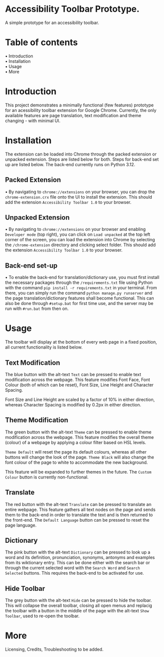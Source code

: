 # Accessibility Toolbar Prototype.
A simple prototype for an accessibility toolbar.

# Table of contents
• Introduction<br>
• Installation<br>
• Usage<br>
• More

# Introduction
This project demonstrates a minimally functional (few features) prototype for an acessibility toolbar extension for Google Chrome. Currently, the only available features are page translation, text modification and theme changing - with minimal UI.

# Installation
The extension can be loaded into Chrome through the packed extension or unpacked extension. Steps are listed below for both. Steps for back-end set up are listed below. The back-end currently runs on Python 3.12.

## Packed Extension
• By navigating to `chrome://extensions` on your browser, you can drop the `chrome-extension.crx` file onto the UI to install the extension. This should add the extension `Accessibility Toolbar 1.0` to your browser.<br>

## Unpacked Extension
• By navigating to `chrome://extensions` on your browser and enabling `Developer mode` (top right), you can click on `Load unpacked` at the top left corner of the screen, you can load the extension into Chrome by selecting the `/chrome-extension` directory and clicking select folder. This should add the extension `Accessibility Toolbar 1.0` to your browser.<br>

## Back-end set-up
• To enable the back-end for translation/dictionary use, you must first install the necessary packages through the `/requirements.txt` file using Python with the command `pip install -r requirements.txt` in your terminal. From there, you can simply run the command `python manage.py runserver` and the page translation/dictionary features shall become functional. This can also be done through `#setup.bat` for first time use, and the server may be run with `#run.bat` from then on.

# Usage
The toolbar will display at the bottom of every web page in a fixed position, all current functionality is listed below.

## Text Modification
The blue button with the alt-text `Text` can be pressed to enable text modification across the webpage. This feature modifies Font Face, Font Colour (both of which can be reset), Font Size, Line Height and Character Spacing.<br>

Font Size and Line Height are scaled by a factor of 10% in either direction, whereas Character Spacing is modified by 0.2px in either direction.

## Theme Modification
The green button with the alt-text `Theme` can be pressed to enable theme modification across the webpage. This feature modifies the overall theme (colour) of a webpage by applying a colour filter based on HSL levels.<br>

`Theme Default` will reset the page its default colours, whereas all other buttons will change the look of the page. `Theme Black` will also change the font colour of the page to white to accommodate the new background.<br>

This feature will be expanded to further themes in the future. The `Custom Colour` button is currently non-functional.

## Translate
The red button with the alt-text `Translate` can be pressed to translate an entire webpage. This feature gathers all text nodes on the page and sends them to the back-end in order to translate the text and is then returned to the front-end. The `Default Language` button can be pressed to reset the page language.<br>

## Dictionary
The pink button with the alt-text `Dictionary` can be pressed to look up a word and its definition, pronunciation, synonyms, antonyms and examples from its wiktionary entry. This can be done either with the search bar or through the current selected word with the `Search Word` and `Search Selected` buttons. This requires the back-end to be activated for use.

## Hide Toolbar
The grey button with the alt-text `Hide` can be pressed to hide the toolbar. This will collapse the overall toolbar, closing all open menus and replacig the toolbar with a button in the middle of the page with the alt-text `Show Toolbar`, used to re-open the toolbar.

# More
Licensing, Credits, Troubleshooting to be added.